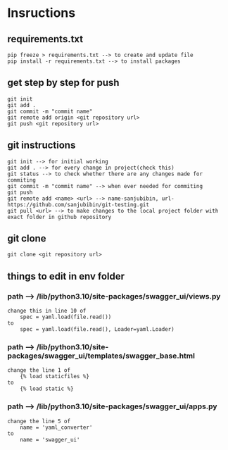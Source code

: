 # Insructions

## requirements.txt
    pip freeze > requirements.txt --> to create and update file
    pip install -r requirements.txt --> to install packages

## get step by step for push
    git init
    git add .
    git commit -m "commit name"
    git remote add origin <git repository url>
    git push <git repository url>

## git instructions
    git init --> for initial working
    git add . --> for every change in project(check this)
    git status --> to check whether there are any changes made for commiting
    git commit -m "commit name" --> when ever needed for commiting
    git push 
    git remote add <name> <url> --> name-sanjubibin, url-https://github.com/sanjubibin/git-testing.git
    git pull <url> --> to make changes to the local project folder with exact folder in github repository

## git clone
    git clone <git repository url>

## things to edit in env folder 
### path --> <env name>/lib/python3.10/site-packages/swagger_ui/views.py
    change this in line 10 of
        spec = yaml.load(file.read())
    to 
        spec = yaml.load(file.read(), Loader=yaml.Loader)
### path --> <env name>/lib/python3.10/site-packages/swagger_ui/templates/swagger_base.html
    change the line 1 of
        {% load staticfiles %}
    to 
        {% load static %}
### path --> <env name>/lib/python3.10/site-packages/swagger_ui/apps.py
    change the line 5 of
        name = 'yaml_converter'
    to 
        name = 'swagger_ui'







